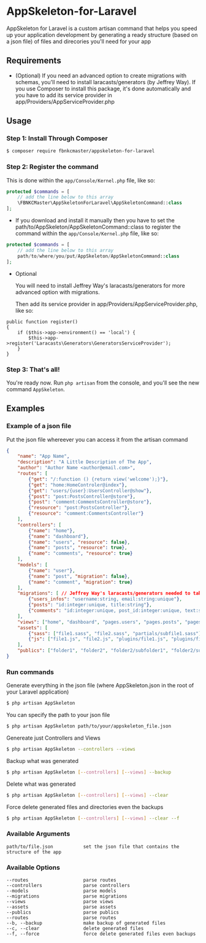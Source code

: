 # AppSkeleton-for-Laravel
AppSkeleton for Laravel is a custom artisan command that helps you speed up your application development by generating a ready structure (based on a json file) of files and direcories you'll need for your app

## Requirements

- (Optional) If you need an advanced option to create migrations with schemas, you'll need to install laracasts/generators (by Jeffrey Way). If you use Composer to install this package, it's done automatically and you have to add its service provider in app/Providers/AppServiceProvider.php 


## Usage

### Step 1: Install Through Composer

```bash
$ composer require fbnkcmaster/appskeleton-for-laravel
```

### Step 2: Register the command

This is done within the `app/Console/Kernel.php` file, like so:

```php
protected $commands = [
	// add the line below to this array
    \FBNKCMaster\AppSkeletonForLaravel\AppSkeletonCommand::class
];
```

* If you download and install it manually then you have to set the path/to/AppSkeleton/AppSkeletonCommand::class to register the command within the `app/Console/Kernel.php` file, like so:
```php
protected $commands = [
	// add the line below to this array
    path/to/where/you/put/AppSkeleton/AppSkeletonCommand::class
];
```
* Optional
  
  You will need to install Jeffrey Way's laracasts/generators for more advanced option with migrations.
  
  Then add its service provider in app/Providers/AppServiceProvider.php, like so:
```
public function register()
{
    if ($this->app->environment() == 'local') {
        $this->app->register('Laracasts\Generators\GeneratorsServiceProvider');
    }
}
```

### Step 3: That's all!

You're ready now. Run `php artisan` from the console, and you'll see the new command `AppSkeleton`.

## Examples

### Example of a json file
Put the json file whereever you can access it from the artisan command 
```json
{
    "name": "App Name",
    "description": "A Little Description of The App",
    "author": "Author Name <author@email.com>",
    "routes": [
        {"get": "/:function () {return view('welcome');}"},
        {"get": "home:HomeControler@index"},
        {"get": "users/{user}:UsersController@show"},
        {"post": "post:PostsController@store"},
        {"post": "comment:CommentsController@store"},
        {"resource": "post:PostsController"},
        {"resource": "comment:CommentsController"}
    ],
    "controllers": [
        {"name": "home"},
        {"name": "dashboard"},
        {"name": "users", "resource": false},
        {"name": "posts", "resource": true},
        {"name": "comments", "resource": true}
    ],
    "models": [
        {"name": "user"},
        {"name": "post", "migration": false},
        {"name": "comment", "migration": true}
    ],
    "migrations": [ // Jeffrey Way's laracasts/generators needed to take care of this, otherwise the schema is ignored and it will generate simple migrations files
        {"users_infos": "username:string, email:string:unique"},
        {"posts": "id:integer:unique, title:string"},
        {"comments": "id:integer:unique, post_id:integer:unique, text:string"}
    ],
    "views": ["home", "dashboard", "pages.users", "pages.posts", "pages.comments"],
    "assets": [
        {"sass": ["file1.sass", "file2.sass", "partials/subfile1.sass"]},
        {"js": ["file1.js", "file2.js", "plugins/file1.js", "plugins/file2.js"]}
    ],
    "publics": ["folder1", "folder2", "folder2/subfolder1", "folder2/subfolder2"]
}
```

### Run commands

Generate everything in the json file (where AppSkeleton.json in the root of your Laravel application)
```bash
$ php artisan AppSkeleton
```

You can specify the path to your json file
```bash
$ php artisan AppSkeleton path/to/your/appskeleton_file.json
```

Genereate just Controllers and Views
```bash
$ php artisan AppSkeleton --controllers --views
```

Backup what was generated
```bash
$ php artisan AppSkeleton [--controllers] [--views] --backup
```

Delete what was generated
```bash
$ php artisan AppSkeleton [--controllers] [--views] --clear
```

Force delete generated files and directories even the backups
```bash
$ php artisan AppSkeleton [--controllers] [--views] --clear --f
```

### Available Arguments

```
path/to/file.json 			set the json file that contains the structure of the app
```

### Available Options

```
--routes 					parse routes
--controllers 				parse controllers
--models 					parse models
--migrations 				parse migrations
--views 					parse views
--assets 					parse assets
--publics 					parse publics
--routes 					parse routes
--b, --backup 				make backup of generated files
--c, --clear 				delete generated files
--f, --force 				force delete generated files even backups
```

